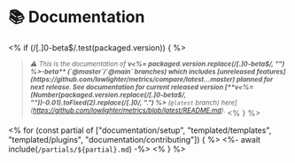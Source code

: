 # 📚 Documentation

<% if (/[.]0-beta$/.test(packaged.version)) { %>
> <sup>*⚠️ This is the documentation of **v<%= packaged.version.replace(/[.]0-beta$/, "") %>-beta** (`@master`/`@main` branches) which includes [unreleased features](https://github.com/lowlighter/metrics/compare/latest...master) planned for next release. See documentation for current released version [**v<%= (Number(packaged.version.replace(/[.]0-beta$/, ""))-0.01).toFixed(2).replace(/[.]0/, ".") %>** (`@latest` branch) here](https://github.com/lowlighter/metrics/blob/latest/README.md).* </sup>
<% } %>

<% for (const partial of ["documentation/setup", "templated/templates", "templated/plugins", "documentation/contributing"]) { %>
<%- await include(`/partials/${partial}.md`) -%>
<% } %>
